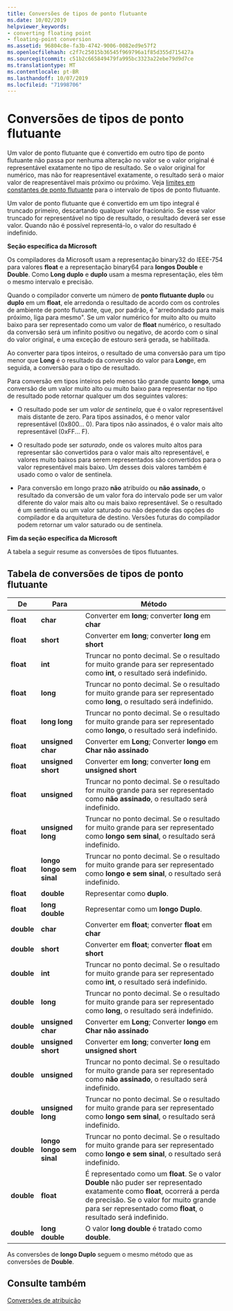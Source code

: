 ```yaml
---
title: Conversões de tipos de ponto flutuante
ms.date: 10/02/2019
helpviewer_keywords:
- converting floating point
- floating-point conversion
ms.assetid: 96804c8e-fa3b-4742-9006-0082ed9e57f2
ms.openlocfilehash: c2f7c25015b36545f969796a1f85d355d715427a
ms.sourcegitcommit: c51b2c665849479fa995bc3323a22ebe79d9d7ce
ms.translationtype: MT
ms.contentlocale: pt-BR
ms.lasthandoff: 10/07/2019
ms.locfileid: "71998706"
---
```

# <a name="conversions-from-floating-point-types"></a>Conversões de tipos de ponto flutuante

Um valor de ponto flutuante que é convertido em outro tipo de ponto flutuante não passa por nenhuma alteração no valor se o valor original é representável exatamente no tipo de resultado. Se o valor original for numérico, mas não for reapresentável exatamente, o resultado será o maior valor de reapresentável mais próximo ou próximo. Veja [limites em constantes de ponto flutuante](../c-language/limits-on-floating-point-constants.md) para o intervalo de tipos de ponto flutuante.

Um valor de ponto flutuante que é convertido em um tipo integral é truncado primeiro, descartando qualquer valor fracionário. Se esse valor truncado for representável no tipo de resultado, o resultado deverá ser esse valor. Quando não é possível representá-lo, o valor do resultado é indefinido.

**Seção específica da Microsoft**

Os compiladores da Microsoft usam a representação binary32 do IEEE-754 para valores **float** e a representação binary64 para **longos Double** e **Double**. Como **Long duplo** e **duplo** usam a mesma representação, eles têm o mesmo intervalo e precisão.

Quando o compilador converte um número de **ponto flutuante duplo** ou **duplo** em um **float**, ele arredonda o resultado de acordo com os controles de ambiente de ponto flutuante, que, por padrão, é "arredondado para mais próximo, liga para mesmo". Se um valor numérico for muito alto ou muito baixo para ser representado como um valor de **float** numérico, o resultado da conversão será um infinito positivo ou negativo, de acordo com o sinal do valor original, e uma exceção de estouro será gerada, se habilitada.

Ao converter para tipos inteiros, o resultado de uma conversão para um tipo menor que **Long** é o resultado da conversão do valor para **Long**e, em seguida, a conversão para o tipo de resultado.

Para conversão em tipos inteiros pelo menos tão grande quanto **longo**, uma conversão de um valor muito alto ou muito baixo para representar no tipo de resultado pode retornar qualquer um dos seguintes valores:

- O resultado pode ser um *valor de sentinela*, que é o valor representável mais distante de zero. Para tipos assinados, é o menor valor representável (0x800... 0). Para tipos não assinados, é o valor mais alto representável (0xFF... F).

- O resultado pode ser *saturado*, onde os valores muito altos para representar são convertidos para o valor mais alto representável, e valores muito baixos para serem representados são convertidos para o valor representável mais baixo. Um desses dois valores também é usado como o valor de sentinela.

- Para conversão em longo prazo **não** atribuído ou **não assinado**, o resultado da conversão de um valor fora do intervalo pode ser um valor diferente do valor mais alto ou mais baixo representável. Se o resultado é um sentinela ou um valor saturado ou não depende das opções do compilador e da arquitetura de destino. Versões futuras do compilador podem retornar um valor saturado ou de sentinela.

**Fim da seção específica da Microsoft**

A tabela a seguir resume as conversões de tipos flutuantes.

## <a name="table-of-conversions-from-floating-point-types"></a>Tabela de conversões de tipos de ponto flutuante

|De|Para|Método|
|----------|--------|------------|
|**float**|**char**|Converter em **long**; converter **long** em **char**|
|**float**|**short**|Converter em **long**; converter **long** em **short**|
|**float**|**int**|Truncar no ponto decimal. Se o resultado for muito grande para ser representado como **int**, o resultado será indefinido.|
|**float**|**long**|Truncar no ponto decimal. Se o resultado for muito grande para ser representado como **long**, o resultado será indefinido.|
|**float**|**long long**|Truncar no ponto decimal. Se o resultado for muito grande para ser representado como **longo**, o resultado será indefinido.|
|**float**|**unsigned char**|Converter em **Long**; Converter **longo** em **Char não assinado**|
|**float**|**unsigned short**|Converter em **long**; converter **long** em **unsigned short**|
|**float**|**unsigned**|Truncar no ponto decimal. Se o resultado for muito grande para ser representado como **não assinado**, o resultado será indefinido.|
|**float**|**unsigned long**|Truncar no ponto decimal. Se o resultado for muito grande para ser representado como **longo sem sinal**, o resultado será indefinido.|
|**float**|**longo longo sem sinal**|Truncar no ponto decimal. Se o resultado for muito grande para ser representado como **longo e sem sinal**, o resultado será indefinido.|
|**float**|**double**|Representar como **duplo**.|
|**float**|**long double**|Representar como um **longo Duplo**.|
|**double**|**char**|Converter em **float**; converter **float** em **char**|
|**double**|**short**|Converter em **float**; converter **float** em **short**|
|**double**|**int**|Truncar no ponto decimal. Se o resultado for muito grande para ser representado como **int**, o resultado será indefinido.|
|**double**|**long**|Truncar no ponto decimal. Se o resultado for muito grande para ser representado como **long**, o resultado será indefinido.|
|**double**|**unsigned char**|Converter em **Long**; Converter **longo** em **Char não assinado**|
|**double**|**unsigned short**|Converter em **long**; converter **long** em **unsigned short**|
|**double**|**unsigned**|Truncar no ponto decimal. Se o resultado for muito grande para ser representado como **não assinado**, o resultado será indefinido.|
|**double**|**unsigned long**|Truncar no ponto decimal. Se o resultado for muito grande para ser representado como **longo sem sinal**, o resultado será indefinido.|
|**double**|**longo longo sem sinal**|Truncar no ponto decimal. Se o resultado for muito grande para ser representado como **longo e sem sinal**, o resultado será indefinido.|
|**double**|**float**|É representado como um **float**. Se o valor **Double** não puder ser representado exatamente como **float**, ocorrerá a perda de precisão. Se o valor for muito grande para ser representado como **float**, o resultado será indefinido.|
|**double**|**long double**|O valor **long double** é tratado como **double**.|

As conversões de **longo Duplo** seguem o mesmo método que as conversões de **Double**.

## <a name="see-also"></a>Consulte também

[Conversões de atribuição](../c-language/assignment-conversions.md)
